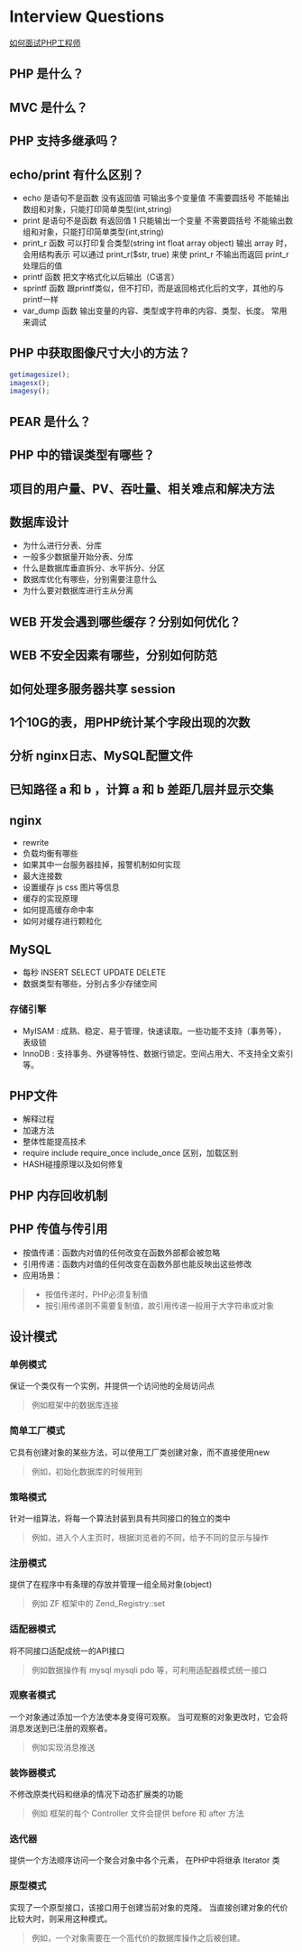 # Interview Questions

[如何面试PHP工程师](https://www.zhihu.com/question/19605013)

## PHP 是什么？

## MVC 是什么？

## PHP 支持多继承吗？

## echo/print 有什么区别？
- echo		是语句不是函数
		没有返回值
		可输出多个变量值
		不需要圆括号
		不能输出数组和对象，只能打印简单类型(int,string)
- print		是语句不是函数
		有返回值 1
		只能输出一个变量
		不需要圆括号
		不能输出数组和对象，只能打印简单类型(int,string)
- print_r	函数
		可以打印复合类型(string int float array object)
		输出 array 时，会用结构表示
		可以通过 print_r($str, true) 来使 print_r 不输出而返回 print_r 处理后的值
- printf	函数
		把文字格式化以后输出（C语言）
- sprintf	函数
		跟printf类似，但不打印，而是返回格式化后的文字，其他的与printf一样
- var_dump	函数
		输出变量的内容、类型或字符串的内容、类型、长度。
		常用来调试

## PHP 中获取图像尺寸大小的方法？
```php
getimagesize();
imagesx();
imagesy();
```

## PEAR 是什么？

## PHP 中的错误类型有哪些？

## 项目的用户量、PV、吞吐量、相关难点和解决方法

## 数据库设计

- 为什么进行分表、分库
- 一般多少数据量开始分表、分库
- 什么是数据库垂直拆分、水平拆分、分区
- 数据库优化有哪些，分别需要注意什么
- 为什么要对数据库进行主从分离

## WEB 开发会遇到哪些缓存？分别如何优化？

## WEB 不安全因素有哪些，分别如何防范

## 如何处理多服务器共享 session

## 1个10G的表，用PHP统计某个字段出现的次数

## 分析 nginx日志、MySQL配置文件

## 已知路径 a 和 b ，计算 a 和 b 差距几层并显示交集

## nginx
- rewrite
- 负载均衡有哪些
- 如果其中一台服务器挂掉，报警机制如何实现
- 最大连接数
- 设置缓存 js css 图片等信息
- 缓存的实现原理
- 如何提高缓存命中率
- 如何对缓存进行颗粒化

## MySQL
- 每秒 INSERT SELECT UPDATE DELETE
- 数据类型有哪些，分别占多少存储空间

### 存储引擎
- MyISAM : 成熟、稳定、易于管理，快速读取。一些功能不支持（事务等），表级锁
- InnoDB : 支持事务、外键等特性、数据行锁定。空间占用大、不支持全文索引等。

## PHP文件
- 解释过程
- 加速方法
- 整体性能提高技术
- require include require_once include_once 区别，加载区别
- HASH碰撞原理以及如何修复

## PHP 内存回收机制

## PHP 传值与传引用

- 按值传递：函数内对值的任何改变在函数外部都会被忽略
- 引用传递：函数内对值的任何改变在函数外部也能反映出这些修改
- 应用场景：
> - 按值传递时，PHP必须复制值
> - 按引用传递则不需要复制值，故引用传递一般用于大字符串或对象

## 设计模式

### 单例模式
保证一个类仅有一个实例，并提供一个访问他的全局访问点
> 例如框架中的数据库连接

### 简单工厂模式
它具有创建对象的某些方法，可以使用工厂类创建对象，而不直接使用new
> 例如，初始化数据库的时候用到

### 策略模式
针对一组算法，将每一个算法封装到具有共同接口的独立的类中
> 例如，进入个人主页时，根据浏览者的不同，给予不同的显示与操作

### 注册模式
提供了在程序中有条理的存放并管理一组全局对象(object)
> 例如 ZF 框架中的 Zend_Registry::set

### 适配器模式
将不同接口适配成统一的API接口
> 例如数据操作有 mysql mysqli pdo 等，可利用适配器模式统一接口

### 观察者模式
一个对象通过添加一个方法使本身变得可观察。
当可观察的对象更改时，它会将消息发送到已注册的观察者。
> 例如实现消息推送

### 装饰器模式
不修改原类代码和继承的情况下动态扩展类的功能
> 例如 框架的每个 Controller 文件会提供 before 和 after 方法

### 迭代器
提供一个方法顺序访问一个聚合对象中各个元素，
在PHP中将继承 Iterator 类

### 原型模式
实现了一个原型接口，该接口用于创建当前对象的克隆。
当直接创建对象的代价比较大时，则采用这种模式。
> 例如，一个对象需要在一个高代价的数据库操作之后被创建。

